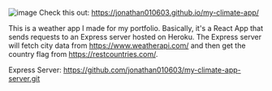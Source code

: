 ![image](https://user-images.githubusercontent.com/76676185/152686098-5529af34-a2a8-475e-b5b6-626222a1684e.png)
Check this out: https://jonathan010603.github.io/my-climate-app/


This is a weather app I made for my portfolio.
Basically, it's a React App that sends requests to an Express server hosted on Heroku.
The Express server will fetch city data from https://www.weatherapi.com/ and then get the country flag from https://restcountries.com/.

Express Server: https://github.com/jonathan010603/my-climate-app-server.git
